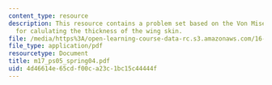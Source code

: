 ```yaml
---
content_type: resource
description: This resource contains a problem set based on the Von Mises Yield criterion
  for calulating the thickness of the wing skin.
file: /media/https%3A/open-learning-course-data-rc.s3.amazonaws.com/16-01-unified-engineering-i-ii-iii-iv-fall-2005-spring-2006/4d46614e65cdf00ca23c1bc15c44444f_m17_ps05_spring04.pdf
file_type: application/pdf
resourcetype: Document
title: m17_ps05_spring04.pdf
uid: 4d46614e-65cd-f00c-a23c-1bc15c44444f
---
```


